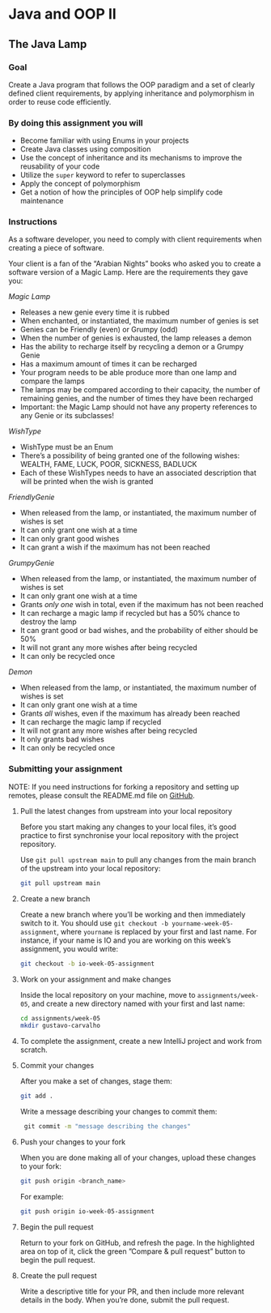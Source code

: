 # Java and OOP II

## The Java Lamp

### **Goal**

Create a Java program that follows the OOP paradigm and a set of clearly defined client requirements, by applying inheritance and polymorphism in order to reuse code efficiently.

### By doing this assignment you will

- Become familiar with using Enums in your projects
- Create Java classes using composition
- Use the concept of inheritance and its mechanisms to improve the reusability of your code
- Utilize the `super` keyword to refer to superclasses
- Apply the concept of polymorphism
- Get a notion of how the principles of OOP help simplify code maintenance

### Instructions

As a software developer, you need to comply with client requirements when creating a piece of software.

Your client is a fan of the “Arabian Nights” books who asked you to create a software version of a Magic Lamp. Here are the requirements they gave you:

*Magic Lamp*

- Releases a new genie every time it is rubbed
- When enchanted, or instantiated, the maximum number of genies is set
- Genies can be Friendly (even) or Grumpy (odd)
- When the number of genies is exhausted, the lamp releases a demon
- Has the ability to recharge itself by recycling a demon or a Grumpy Genie
- Has a maximum amount of times it can be recharged
- Your program needs to be able produce more than one lamp and compare the lamps
- The lamps may be compared according to their capacity, the number of remaining genies, and the number of times they have been recharged
- Important: the Magic Lamp should not have any property references to any Genie or its subclasses!

*WishType*

- WishType must be an Enum
- There’s a possibility of being granted one of the following wishes: WEALTH, FAME, LUCK, POOR, SICKNESS, BADLUCK
- Each of these WishTypes needs to have an associated description that will be printed when the wish is granted

*FriendlyGenie*

- When released from the lamp, or instantiated, the maximum number of wishes is set
- It can only grant one wish at a time
- It can only grant good wishes
- It can grant a wish if the maximum has not been reached

*GrumpyGenie*

- When released from the lamp, or instantiated, the maximum number of wishes is set
- It can only grant one wish at a time
- Grants *only one* wish in total, even if the maximum has not been reached
- It can recharge a magic lamp if recycled but has a 50% chance to destroy the lamp
- It can grant good or bad wishes, and the probability of either should be 50%
- It will not grant any more wishes after being recycled
- It can only be recycled once

*Demon*

- When released from the lamp, or instantiated, the maximum number of wishes is set
- It can only grant one wish at a time
- Grants *all* wishes, even if the maximum has already been reached
- It can recharge the magic lamp if recycled
- It will not grant any more wishes after being recycled
- It only grants bad wishes
- It can only be recycled once

### Submitting your assignment

NOTE: If you need instructions for forking a repository and setting up remotes, please consult the README.md file on [GitHub](https://github.com/the-studio-room-to-learn-it/).

1. Pull the latest changes from upstream into your local repository
    
    Before you start making any changes to your local files, it’s good practice to first synchronise your local repository with the project repository.
    
    Use `git pull upstream main` to pull any changes from the main branch of the upstream into your local repository:
    
    ```bash
    git pull upstream main
    ```
    
2. Create a new branch
    
    Create a new branch where you’ll be working and then immediately switch to it. You should use `git checkout -b yourname-week-05-assignment`, where `yourname` is replaced by your first and last name. For instance, if your name is IO and you are working on this week’s assignment, you would write:
    
    ```bash
    git checkout -b io-week-05-assignment
    ```
    
3. Work on your assignment and make changes
    
    Inside the local repository on your machine, move to `assignments/week-05`, and create a new directory named with your first and last name:
    
    ```bash
    cd assignments/week-05
    mkdir gustavo-carvalho
    ```
    
4. To complete the assignment, create a new IntelliJ project and work from scratch.
5. Commit your changes
    
    After you make a set of changes, stage them:
    
    ```bash
    git add .
    ```
    
    Write a message describing your changes to commit them:
    
    ```bash
     git commit -m "message describing the changes"
    ```
    
6. Push your changes to your fork
    
    When you are done making all of your changes, upload these changes to your fork:
    
    ```bash
    git push origin <branch_name>
    ```
    
    For example:
    
    ```bash
    git push origin io-week-05-assignment
    ```
    
7. Begin the pull request
    
    Return to your fork on GitHub, and refresh the page. In the highlighted area on top of it, click the green ”Compare & pull request” button to begin the pull request.
    
8. Create the pull request
    
    Write a descriptive title for your PR, and then include more relevant details in the body. When you’re done, submit the pull request.

